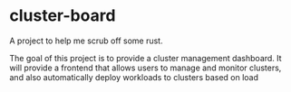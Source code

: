 # cluster-board

A project to help me scrub off some rust. 

The goal of this project is to provide a cluster management dashboard.
It will provide a frontend that allows users to manage and monitor clusters, and also automatically deploy workloads to clusters based on load   